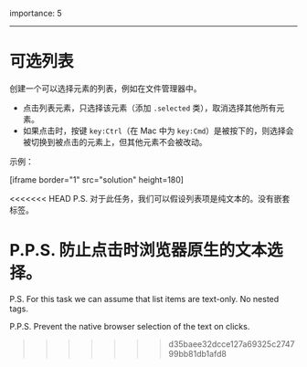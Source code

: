 importance: 5

---

# 可选列表

创建一个可以选择元素的列表，例如在文件管理器中。

- 点击列表元素，只选择该元素（添加 `.selected` 类），取消选择其他所有元素。
- 如果点击时，按键 `key:Ctrl`（在 Mac 中为 `key:Cmd`）是被按下的，则选择会被切换到被点击的元素上，但其他元素不会被改动。

示例：

[iframe border="1" src="solution" height=180]

<<<<<<< HEAD
P.S. 对于此任务，我们可以假设列表项是纯文本的。没有嵌套标签。

P.P.S. 防止点击时浏览器原生的文本选择。
=======
P.S. For this task we can assume that list items are text-only. No nested tags.

P.P.S. Prevent the native browser selection of the text on clicks.
>>>>>>> d35baee32dcce127a69325c274799bb81db1afd8
